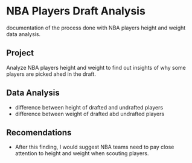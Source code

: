 # NBA Players Draft Analysis
documentation of the process done with NBA players height and weight data analysis.

## Project
Analyze NBA players height and weight to find out insights of why some players are picked ahed 
in the draft.

## Data Analysis
- difference between height of drafted and undrafted players
- difference between weight of  drafted abd undrafted players

## Recomendations
- After this finding, I would suggest NBA teams need to pay close attention to height and weight
  when scouting players.

